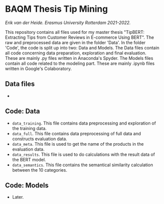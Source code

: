 # BAQM Thesis Tip Mining
*Erik van der Heide. Erasmus University Rotterdam 2021-2022.*

This repository contains all files used for my master thesis "TipBERT: Extracting Tips from Customer Reviews in E-commerce Using BERT".
The raw and preprocessed data are given in the folder 'Data'. In the folder 'Code', the code is split up into two: Data and Models. The Data files contain all code concerning data preparation, exploration and final evaluation. These are mainly .py files written in Anaconda's Spyder. The Models files contain all code related to the modeling part. These are mainly .ipynb files written in Google's Colaboratory.

## Data files
* 

## Code: Data
* ```data_training```. This file contains data preprocessing and exploration of the training data.
* ```data_full```. This file contains data preprocessing of full data and constructs evaluation data.
* ```data_meta```. This file is used to get the name of the products in the evaluation data.
* ```data_results```. This file is used to do calculations with the result data of the BERT model.
* ```data_semantics```. This file contains the semantical similarity calculation between the 10 categories.


## Code: Models
* Later.
